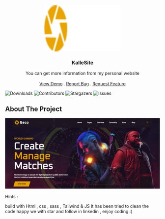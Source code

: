 <br/>
<p align="center">
  <a href="https://arshiafarrokhi.github.io/KalleSite/">
    <img src="assets/images/logo.png" alt="Logo" width="250" height="150">
  </a>

  <h3 align="center">KalleSite</h3>

  <p align="center">
    You can get more information from my personal website
    <br/>
    <br/>
    <a href="https://arshiafarrokhi.github.io/Gamingweb/">View Demo</a>
    .
    <a href="https://arshiafarrokhi.github.io/Gamingweb/issues">Report Bug</a>
    .
    <a href="https://arshiafarrokhi.github.io/Gamingweb/issues">Request Feature</a>
  </p>
</p>

![Downloads](https://img.shields.io/github/downloads/arshiafarrokhi/BitCoinLivePrice/total) ![Contributors](https://img.shields.io/github/contributors/arshiafarrokhi/BitCoinLivePrice?color=dark-green) ![Stargazers](https://img.shields.io/github/stars/arshiafarrokhi/BitCoinLivePrice?style=social) ![Issues](https://img.shields.io/github/issues/arshiafarrokhi/BitCoinLivePrice) 

## About The Project

<img src="assets/images/Untitled.png" alt="about">

Hints :

build with Html , css , sass , Tailwind & JS
It has been tried to clean the code
happy we with star and follow in linkedin , enjoy coding :)
